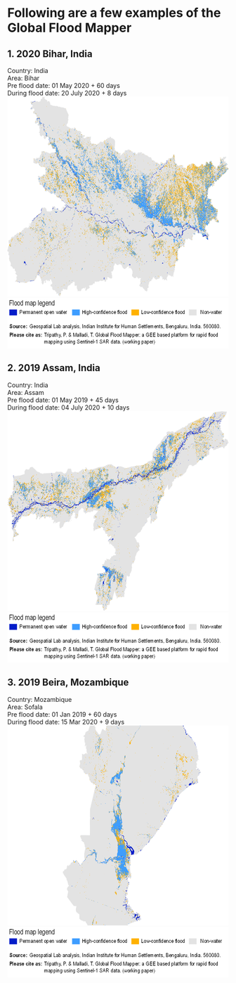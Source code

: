 # Following are a few examples of the Global Flood Mapper

## 1. 2020 Bihar, India<br/>
Country: India<br/>
Area: Bihar<br/>
Pre flood date: 01 May 2020 + 60 days<br/>
During flood date: 20 July 2020 + 8 days<br/>
<img src="2020_Bihar.png" height="455" width="700"><br/>
<img src="../media/legend_base.png" height="115" width="730"><br/>

## 2. 2019 Assam, India<br/>
Country: India<br/>
Area: Assam<br/>
Pre flood date: 01 May 2019 + 45 days<br/>
During flood date: 04 July 2020 + 10 days<br/>
<img src="2019_Assam.png" height="455" width="700"><br/>
<img src="../media/legend_base.png" height="115" width="730"><br/>

## 3. 2019 Beira, Mozambique<br/>
Country: Mozambique<br/>
Area: Sofala<br/>
Pre flood date: 01 Jan 2019 + 60 days<br/>
During flood date: 15 Mar 2020 + 9 days<br/>
<img src="2019_Beira.png" height="455" width="700"><br/>
<img src="../media/legend_base.png" height="115" width="730"><br/>
